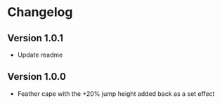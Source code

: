# Changelog


## Version 1.0.1
* Update readme

## Version 1.0.0
* Feather cape with the +20% jump height added back as a set effect